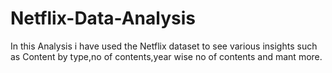 # Netflix-Data-Analysis
In this Analysis i have used the Netflix dataset to see various insights such as Content by type,no of contents,year wise no of contents and mant more.
